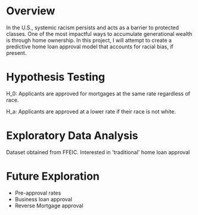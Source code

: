 # Overview
In the U.S., systemic racism persists and acts as a barrier to protected classes. One of the most impactful ways to accumulate generational wealth is through home ownership. In this project, I will attempt to create a predictive home loan approval model that accounts for racial bias, if present. 

# Hypothesis Testing 

H_0: Applicants are approved for mortgages at the same rate regardless of race.

H_a: Applicants are approved at a lower rate if their race is not white. 

# Exploratory Data Analysis
Dataset obtained from FFEIC. 
Interested in 'traditional' home loan approval


# Future Exploration
* Pre-approval rates
* Business loan approval
* Reverse Mortgage approval